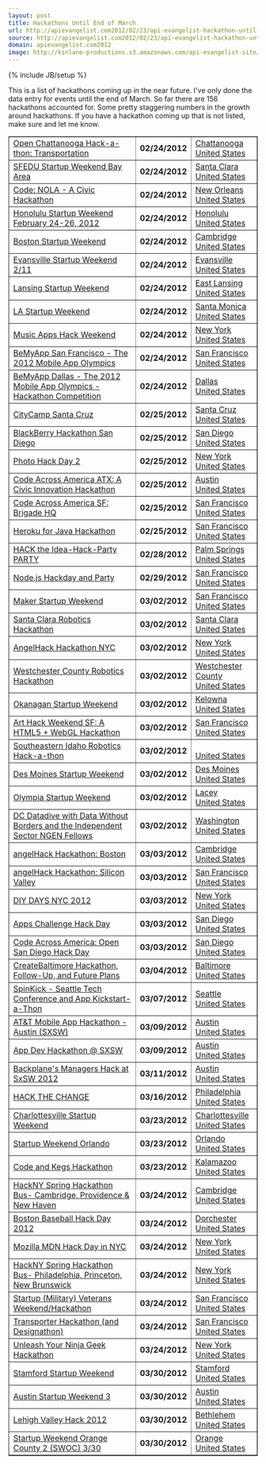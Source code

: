 ```yaml
---
layout: post
title: Hackathons Until End of March
url: http://apievangelist.com2012/02/23/api-evangelist-hackathon-until-end-of-march/
source: http://apievangelist.com2012/02/23/api-evangelist-hackathon-until-end-of-march/
domain: apievangelist.com2012
image: http://kinlane-productions.s3.amazonaws.com/api-evangelist-site/blog/Hackathon-Tag-Cloud-2.png
---
```

{% include JB/setup %}<p>
     This is a list of hackathons coming up in the near future. I've only done the data entry for events until the end of March. So far there are 156 hackathons accounted for. Some pretty staggering numbers in the growth around hackathons. If you have a hackathon coming up that is not listed, make sure and let me know.
</p>
<table border="1" cellspacing="5" cellpadding="5" width="100%">
     <tbody>
          <tr>
               <td>
                    <a href="/events/open_chattanooga_hackathon_transportation.php">Open Chattanooga Hack-a-thon: Transportation</a>
               </td>
               <td>
                    <strong>02/24/2012</strong>
               </td>
               <td>
                    <a href="/events/open_chattanooga_hackathon_transportation.php">Chattanooga<br />
                    United States</a>
               </td>
          </tr>
          <tr>
               <td>
                    <a href="/events/sfedu_startup_weekend_bay_area.php">SFEDU Startup Weekend Bay Area</a>
               </td>
               <td>
                    <strong>02/24/2012</strong>
               </td>
               <td>
                    <a href="/events/sfedu_startup_weekend_bay_area.php">Santa Clara<br />
                    United States</a>
               </td>
          </tr>
          <tr>
               <td>
                    <a href="/events/code_nola__a_civic_hackathon.php">Code: NOLA - A Civic Hackathon</a>
               </td>
               <td>
                    <strong>02/24/2012</strong>
               </td>
               <td>
                    <a href="/events/code_nola__a_civic_hackathon.php">New Orleans<br />
                    United States</a>
               </td>
          </tr>
          <tr>
               <td>
                    <a href="/events/honolulu_startup_weekend_february_2426_2012.php">Honolulu Startup Weekend February 24-26, 2012</a>
               </td>
               <td>
                    <strong>02/24/2012</strong>
               </td>
               <td>
                    <a href="/events/honolulu_startup_weekend_february_2426_2012.php">Honolulu<br />
                    United States</a>
               </td>
          </tr>
          <tr>
               <td>
                    <a href="/events/boston_startup_weekend.php">Boston Startup Weekend</a>
               </td>
               <td>
                    <strong>02/24/2012</strong>
               </td>
               <td>
                    <a href="/events/boston_startup_weekend.php">Cambridge<br />
                    United States</a>
               </td>
          </tr>
          <tr>
               <td>
                    <a href="/events/evansville_startup_weekend_211.php">Evansville Startup Weekend 2/11</a>
               </td>
               <td>
                    <strong>02/24/2012</strong>
               </td>
               <td>
                    <a href="/events/evansville_startup_weekend_211.php">Evansville<br />
                    United States</a>
               </td>
          </tr>
          <tr>
               <td>
                    <a href="/events/lansing_startup_weekend.php">Lansing Startup Weekend</a>
               </td>
               <td>
                    <strong>02/24/2012</strong>
               </td>
               <td>
                    <a href="/events/lansing_startup_weekend.php">East Lansing<br />
                    United States</a>
               </td>
          </tr>
          <tr>
               <td>
                    <a href="/events/la_startup_weekend.php">LA Startup Weekend</a>
               </td>
               <td>
                    <strong>02/24/2012</strong>
               </td>
               <td>
                    <a href="/events/la_startup_weekend.php">Santa Monica<br />
                    United States</a>
               </td>
          </tr>
          <tr>
               <td>
                    <a href="/events/music_apps_hack_weekend.php">Music Apps Hack Weekend</a>
               </td>
               <td>
                    <strong>02/24/2012</strong>
               </td>
               <td>
                    <a href="/events/music_apps_hack_weekend.php">New York<br />
                    United States</a>
               </td>
          </tr>
          <tr>
               <td>
                    <a href="/events/bemyapp_san_francisco__the_2012_mobile_app_olympics.php">BeMyApp San Francisco - The 2012 Mobile App Olympics</a>
               </td>
               <td>
                    <strong>02/24/2012</strong>
               </td>
               <td>
                    <a href="/events/bemyapp_san_francisco__the_2012_mobile_app_olympics.php">San Francisco<br />
                    United States</a>
               </td>
          </tr>
          <tr>
               <td>
                    <a href="/events/bemyapp_dallas__the_2012_mobile_app_olympics__hackathon_competition.php">BeMyApp Dallas - The 2012 Mobile App Olympics - Hackathon Competition</a>
               </td>
               <td>
                    <strong>02/24/2012</strong>
               </td>
               <td>
                    <a href="/events/bemyapp_dallas__the_2012_mobile_app_olympics__hackathon_competition.php">Dallas<br />
                    United States</a>
               </td>
          </tr>
          <tr>
               <td>
                    <a href="/events/citycamp_santa_cruz.php">CityCamp Santa Cruz</a>
               </td>
               <td>
                    <strong>02/25/2012</strong>
               </td>
               <td>
                    <a href="/events/citycamp_santa_cruz.php">Santa Cruz<br />
                    United States</a>
               </td>
          </tr>
          <tr>
               <td>
                    <a href="/events/blackberry_hackathon_san_diego.php">BlackBerry Hackathon San Diego</a>
               </td>
               <td>
                    <strong>02/25/2012</strong>
               </td>
               <td>
                    <a href="/events/blackberry_hackathon_san_diego.php">San Diego<br />
                    United States</a>
               </td>
          </tr>
          <tr>
               <td>
                    <a href="/events/photo_hack_day_2.php">Photo Hack Day 2</a>
               </td>
               <td>
                    <strong>02/25/2012</strong>
               </td>
               <td>
                    <a href="/events/photo_hack_day_2.php">New York<br />
                    United States</a>
               </td>
          </tr>
          <tr>
               <td>
                    <a href="/events/code_across_america_atx_a_civic_innovation_hackathon.php">Code Across America ATX: A Civic Innovation Hackathon</a>
               </td>
               <td>
                    <strong>02/25/2012</strong>
               </td>
               <td>
                    <a href="/events/code_across_america_atx_a_civic_innovation_hackathon.php">Austin<br />
                    United States</a>
               </td>
          </tr>
          <tr>
               <td>
                    <a href="/events/code_across_america_sf_brigade_hq.php">Code Across America SF: Brigade HQ</a>
               </td>
               <td>
                    <strong>02/25/2012</strong>
               </td>
               <td>
                    <a href="/events/code_across_america_sf_brigade_hq.php">San Francisco<br />
                    United States</a>
               </td>
          </tr>
          <tr>
               <td>
                    <a href="/events/heroku_for_java_hackathon.php">Heroku for Java Hackathon</a>
               </td>
               <td>
                    <strong>02/25/2012</strong>
               </td>
               <td>
                    <a href="/events/heroku_for_java_hackathon.php">San Francisco<br />
                    United States</a>
               </td>
          </tr>
          <tr>
               <td>
                    <a href="/events/hack_the_ideahackparty_party.php">HACK the Idea-Hack-Party PARTY</a>
               </td>
               <td>
                    <strong>02/28/2012</strong>
               </td>
               <td>
                    <a href="/events/hack_the_ideahackparty_party.php">Palm Springs<br />
                    United States</a>
               </td>
          </tr>
          <tr>
               <td>
                    <a href="/events/nodejs_hackday_and_party.php">Node.js Hackday and Party</a>
               </td>
               <td>
                    <strong>02/29/2012</strong>
               </td>
               <td>
                    <a href="/events/nodejs_hackday_and_party.php">San Francisco<br />
                    United States</a>
               </td>
          </tr>
          <tr>
               <td>
                    <a href="/events/maker_startup_weekend.php">Maker Startup Weekend</a>
               </td>
               <td>
                    <strong>03/02/2012</strong>
               </td>
               <td>
                    <a href="/events/maker_startup_weekend.php">San Francisco<br />
                    United States</a>
               </td>
          </tr>
          <tr>
               <td>
                    <a href="/events/santa_clara_robotics_hackathon.php">Santa Clara Robotics Hackathon</a>
               </td>
               <td>
                    <strong>03/02/2012</strong>
               </td>
               <td>
                    <a href="/events/santa_clara_robotics_hackathon.php">Santa Clara<br />
                    United States</a>
               </td>
          </tr>
          <tr>
               <td>
                    <a href="/events/angelhack_hackathon_nyc.php">AngelHack Hackathon NYC</a>
               </td>
               <td>
                    <strong>03/02/2012</strong>
               </td>
               <td>
                    <a href="/events/angelhack_hackathon_nyc.php">New York<br />
                    United States</a>
               </td>
          </tr>
          <tr>
               <td>
                    <a href="/events/westchester_county_robotics_hackathon.php">Westchester County Robotics Hackathon</a>
               </td>
               <td>
                    <strong>03/02/2012</strong>
               </td>
               <td>
                    <a href="/events/westchester_county_robotics_hackathon.php">Westchester County<br />
                    United States</a>
               </td>
          </tr>
          <tr>
               <td>
                    <a href="/events/okanagan_startup_weekend.php">Okanagan Startup Weekend</a>
               </td>
               <td>
                    <strong>03/02/2012</strong>
               </td>
               <td>
                    <a href="/events/okanagan_startup_weekend.php">Kelowna<br />
                    United States</a>
               </td>
          </tr>
          <tr>
               <td>
                    <a href="/events/art_hack_weekend_sf_a_html5__webgl_hackathon.php">Art Hack Weekend SF: A HTML5 + WebGL Hackathon</a>
               </td>
               <td>
                    <strong>03/02/2012</strong>
               </td>
               <td>
                    <a href="/events/art_hack_weekend_sf_a_html5__webgl_hackathon.php">San Francisco<br />
                    United States</a>
               </td>
          </tr>
          <tr>
               <td>
                    <a href="/events/southeastern_idaho_robotics_hackathon.php">Southeastern Idaho Robotics Hack-a-thon</a>
               </td>
               <td>
                    <strong>03/02/2012</strong>
               </td>
               <td>
                    <a href="/events/southeastern_idaho_robotics_hackathon.php"><br />
                    United States</a>
               </td>
          </tr>
          <tr>
               <td>
                    <a href="/events/des_moines_startup_weekend.php">Des Moines Startup Weekend</a>
               </td>
               <td>
                    <strong>03/02/2012</strong>
               </td>
               <td>
                    <a href="/events/des_moines_startup_weekend.php">Des Moines<br />
                    United States</a>
               </td>
          </tr>
          <tr>
               <td>
                    <a href="/events/olympia_startup_weekend.php">Olympia Startup Weekend</a>
               </td>
               <td>
                    <strong>03/02/2012</strong>
               </td>
               <td>
                    <a href="/events/olympia_startup_weekend.php">Lacey<br />
                    United States</a>
               </td>
          </tr>
          <tr>
               <td>
                    <a href="/events/dc_datadive_with_data_without_borders_and_the_independent_sector_ngen_fellows.php">DC Datadive with Data Without Borders and the Independent Sector NGEN Fellows</a>
               </td>
               <td>
                    <strong>03/02/2012</strong>
               </td>
               <td>
                    <a href="/events/dc_datadive_with_data_without_borders_and_the_independent_sector_ngen_fellows.php">Washington<br />
                    United States</a>
               </td>
          </tr>
          <tr>
               <td>
                    <a href="/events/angelhack_hackathon_boston.php">angelHack Hackathon: Boston</a>
               </td>
               <td>
                    <strong>03/03/2012</strong>
               </td>
               <td>
                    <a href="/events/angelhack_hackathon_boston.php">Cambridge<br />
                    United States</a>
               </td>
          </tr>
          <tr>
               <td>
                    <a href="/events/angelhack_hackathon_silicon_valley.php">angelHack Hackathon: Silicon Valley</a>
               </td>
               <td>
                    <strong>03/03/2012</strong>
               </td>
               <td>
                    <a href="/events/angelhack_hackathon_silicon_valley.php">San Francisco<br />
                    United States</a>
               </td>
          </tr>
          <tr>
               <td>
                    <a href="/events/diy_days_nyc_2012.php">DIY DAYS NYC 2012</a>
               </td>
               <td>
                    <strong>03/03/2012</strong>
               </td>
               <td>
                    <a href="/events/diy_days_nyc_2012.php">New York<br />
                    United States</a>
               </td>
          </tr>
          <tr>
               <td>
                    <a href="/events/apps_challenge_hack_day.php">Apps Challenge Hack Day</a>
               </td>
               <td>
                    <strong>03/03/2012</strong>
               </td>
               <td>
                    <a href="/events/apps_challenge_hack_day.php">San Diego<br />
                    United States</a>
               </td>
          </tr>
          <tr>
               <td>
                    <a href="/events/code_across_america_open_san_diego_hack_day.php">Code Across America: Open San Diego Hack Day</a>
               </td>
               <td>
                    <strong>03/03/2012</strong>
               </td>
               <td>
                    <a href="/events/code_across_america_open_san_diego_hack_day.php">San Diego<br />
                    United States</a>
               </td>
          </tr>
          <tr>
               <td>
                    <a href="/events/createbaltimore_hackathon_followup_and_future_plans.php">CreateBaltimore Hackathon, Follow-Up, and Future Plans</a>
               </td>
               <td>
                    <strong>03/04/2012</strong>
               </td>
               <td>
                    <a href="/events/createbaltimore_hackathon_followup_and_future_plans.php">Baltimore<br />
                    United States</a>
               </td>
          </tr>
          <tr>
               <td>
                    <a href="/events/spinkick__seattle_tech_conference_and_app_kickstartathon.php">SpinKick - Seattle Tech Conference and App Kickstart-a-Thon</a>
               </td>
               <td>
                    <strong>03/07/2012</strong>
               </td>
               <td>
                    <a href="/events/spinkick__seattle_tech_conference_and_app_kickstartathon.php">Seattle<br />
                    United States</a>
               </td>
          </tr>
          <tr>
               <td>
                    <a href="/events/att_mobile_app_hackathon__austin_sxsw.php">AT&amp;T Mobile App Hackathon - Austin (SXSW)</a>
               </td>
               <td>
                    <strong>03/09/2012</strong>
               </td>
               <td>
                    <a href="/events/att_mobile_app_hackathon__austin_sxsw.php">Austin<br />
                    United States</a>
               </td>
          </tr>
          <tr>
               <td>
                    <a href="/events/app_dev_hackathon__sxsw.php">App Dev Hackathon @ SXSW</a>
               </td>
               <td>
                    <strong>03/09/2012</strong>
               </td>
               <td>
                    <a href="/events/app_dev_hackathon__sxsw.php">Austin<br />
                    United States</a>
               </td>
          </tr>
          <tr>
               <td>
                    <a href="/events/backplanes_managers_hack_at_sxsw_2012.php">Backplane's Managers Hack at SxSW 2012</a>
               </td>
               <td>
                    <strong>03/11/2012</strong>
               </td>
               <td>
                    <a href="/events/backplanes_managers_hack_at_sxsw_2012.php">Austin<br />
                    United States</a>
               </td>
          </tr>
          <tr>
               <td>
                    <a href="/events/hack_the_change.php">HACK THE CHANGE</a>
               </td>
               <td>
                    <strong>03/16/2012</strong>
               </td>
               <td>
                    <a href="/events/hack_the_change.php">Philadelphia<br />
                    United States</a>
               </td>
          </tr>
          <tr>
               <td>
                    <a href="/events/charlottesville_startup_weekend.php">Charlottesville Startup Weekend</a>
               </td>
               <td>
                    <strong>03/23/2012</strong>
               </td>
               <td>
                    <a href="/events/charlottesville_startup_weekend.php">Charlottesville<br />
                    United States</a>
               </td>
          </tr>
          <tr>
               <td>
                    <a href="/events/startup_weekend_orlando.php">Startup Weekend Orlando</a>
               </td>
               <td>
                    <strong>03/23/2012</strong>
               </td>
               <td>
                    <a href="/events/startup_weekend_orlando.php">Orlando<br />
                    United States</a>
               </td>
          </tr>
          <tr>
               <td>
                    <a href="/events/code_and_kegs_hackathon.php">Code and Kegs Hackathon</a>
               </td>
               <td>
                    <strong>03/23/2012</strong>
               </td>
               <td>
                    <a href="/events/code_and_kegs_hackathon.php">Kalamazoo<br />
                    United States</a>
               </td>
          </tr>
          <tr>
               <td>
                    <a href="/events/hackny_spring_hackathon_bus_cambridge_providence__new_haven.php">HackNY Spring Hackathon Bus- Cambridge, Providence &amp; New Haven</a>
               </td>
               <td>
                    <strong>03/24/2012</strong>
               </td>
               <td>
                    <a href="/events/hackny_spring_hackathon_bus_cambridge_providence__new_haven.php">Cambridge<br />
                    United States</a>
               </td>
          </tr>
          <tr>
               <td>
                    <a href="/events/boston_baseball_hack_day_2012.php">Boston Baseball Hack Day 2012</a>
               </td>
               <td>
                    <strong>03/24/2012</strong>
               </td>
               <td>
                    <a href="/events/boston_baseball_hack_day_2012.php">Dorchester<br />
                    United States</a>
               </td>
          </tr>
          <tr>
               <td>
                    <a href="/events/mozilla_mdn_hack_day_in_nyc.php">Mozilla MDN Hack Day in NYC</a>
               </td>
               <td>
                    <strong>03/24/2012</strong>
               </td>
               <td>
                    <a href="/events/mozilla_mdn_hack_day_in_nyc.php">New York<br />
                    United States</a>
               </td>
          </tr>
          <tr>
               <td>
                    <a href="/events/hackny_spring_hackathon_bus_philadelphia_princeton_new_brunswick.php">HackNY Spring Hackathon Bus- Philadelphia, Princeton, New Brunswick</a>
               </td>
               <td>
                    <strong>03/24/2012</strong>
               </td>
               <td>
                    <a href="/events/hackny_spring_hackathon_bus_philadelphia_princeton_new_brunswick.php">New York<br />
                    United States</a>
               </td>
          </tr>
          <tr>
               <td>
                    <a href="/events/startup_military_veterans_weekendhackathon.php">Startup (Military) Veterans Weekend/Hackathon</a>
               </td>
               <td>
                    <strong>03/24/2012</strong>
               </td>
               <td>
                    <a href="/events/startup_military_veterans_weekendhackathon.php">San Francisco<br />
                    United States</a>
               </td>
          </tr>
          <tr>
               <td>
                    <a href="/events/transporter_hackathon_and_designathon.php">Transporter Hackathon (and Designathon)</a>
               </td>
               <td>
                    <strong>03/24/2012</strong>
               </td>
               <td>
                    <a href="/events/transporter_hackathon_and_designathon.php">San Francisco<br />
                    United States</a>
               </td>
          </tr>
          <tr>
               <td>
                    <a href="/events/unleash_your_ninja_geek_hackathon.php">Unleash Your Ninja Geek Hackathon</a>
               </td>
               <td>
                    <strong>03/24/2012</strong>
               </td>
               <td>
                    <a href="/events/unleash_your_ninja_geek_hackathon.php">New York<br />
                    United States</a>
               </td>
          </tr>
          <tr>
               <td>
                    <a href="/events/stamford_startup_weekend.php">Stamford Startup Weekend</a>
               </td>
               <td>
                    <strong>03/30/2012</strong>
               </td>
               <td>
                    <a href="/events/stamford_startup_weekend.php">Stamford<br />
                    United States</a>
               </td>
          </tr>
          <tr>
               <td>
                    <a href="/events/austin_startup_weekend_3.php">Austin Startup Weekend 3</a>
               </td>
               <td>
                    <strong>03/30/2012</strong>
               </td>
               <td>
                    <a href="/events/austin_startup_weekend_3.php">Austin<br />
                    United States</a>
               </td>
          </tr>
          <tr>
               <td>
                    <a href="/events/lehigh_valley_hack_2012.php">Lehigh Valley Hack 2012</a>
               </td>
               <td>
                    <strong>03/30/2012</strong>
               </td>
               <td>
                    <a href="/events/lehigh_valley_hack_2012.php">Bethlehem<br />
                    United States</a>
               </td>
          </tr>
          <tr>
               <td>
                    <a href="/events/startup_weekend_orange_county_2_swoc_330.php">Startup Weekend Orange County 2 (SWOC) 3/30</a>
               </td>
               <td>
                    <strong>03/30/2012</strong>
               </td>
               <td>
                    <a href="/events/startup_weekend_orange_county_2_swoc_330.php">Orange<br />
                    United States</a>
               </td>
          </tr>
     </tbody>
</table>
